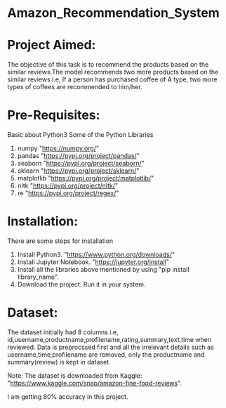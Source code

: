 # Amazon_Recommendation_System

# Project Aimed:
The objective of this task is to recommend the products based on the similar reviews.The model recommends two more products based on the similar reviews i.e, If a person has purchased coffee of A type, two more types of coffees are recommended to him/her.

# Pre-Requisites:
Basic about Python3
Some of the Python Libraries
1.  numpy           "https://numpy.org/"
2.  pandas          "https://pypi.org/project/pandas/"
3.  seaborn         "https://pypi.org/project/seaborn/"
4.  sklearn         "https://pypi.org/project/sklearn/"
5.  matplotlib      "https://pypi.org/project/matplotlib/"
6.  nltk            "https://pypi.org/project/nltk/"
7.  re              "https://pypi.org/project/regex/"

# Installation:
There are some steps for installation
1.  Install Python3.            "https://www.python.org/downloads/"
2.  Install Jupyter Notebook.   "https://jupyter.org/install"
3.  Install all the libraries above mentioned by using "pip install library_name".
4.  Download the project. Run it in your system.

# Dataset:
The dataset initially had 8 columns i.e, id,username,productname,profilename,rating,summary,text,time when reviewed. Data is preprocssed first and all the irrelevant details such as username,time,profilename are removed, only the productname and summary(review) is kept in dataset.

Note: The dataset is downloaded from Kaggle: "https://www.kaggle.com/snap/amazon-fine-food-reviews".

I am getting 80% accuracy in this project.
